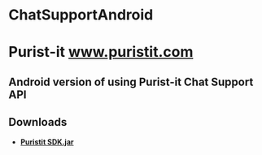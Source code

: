 # ChatSupportAndroid
# Purist-it www.puristit.com 
## Android version of using Purist-it Chat Support API


## Downloads
 * **[Puristit SDK.jar](https://github.com/puristsoft/ChatSupportAndroid/tree/master/library/release/PuristitSDK.jar)**
